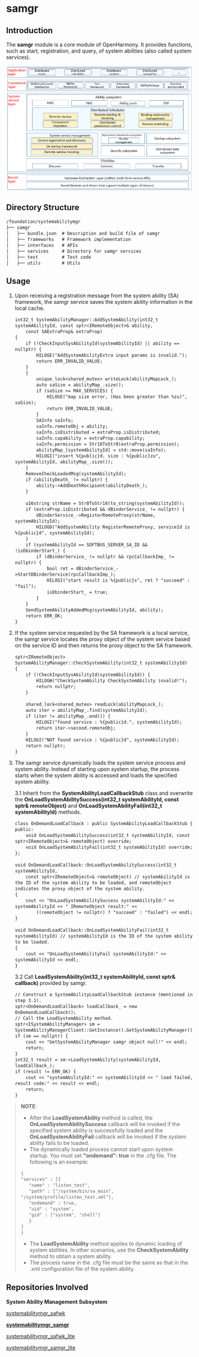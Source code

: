 # samgr<a name="EN-US_TOPIC_0000001162068341"></a>
## Introduction<a name="section11660541593"></a>

The **samgr** module is a core module of OpenHarmony. It provides functions, such as start, registration, and query, of system abilities (also called system services).

![](figures/en-us_image_0000001115820566.png)

## Directory Structure<a name="section161941989596"></a>

```
/foundation/systemabilitymgr
├── samgr
│   ├── bundle.json  # Description and build file of samgr
│   ├── frameworks   # Framework implementation
│   ├── interfaces   # APIs
│   ├── services     # Directory for samgr services
│   ├── test         # Test code
│   ├── utils        # Utils
```

## Usage<a name="section1312121216216"></a>

1.  Upon receiving a registration message from the system ability (SA) framework, the samgr service saves the system ability information in the local cache.

    ```
    int32_t SystemAbilityManager::AddSystemAbility(int32_t systemAbilityId, const sptr<IRemoteObject>& ability,
        const SAExtraProp& extraProp)
    {
        if (!CheckInputSysAbilityId(systemAbilityId) || ability == nullptr) {
            HILOGE("AddSystemAbilityExtra input params is invalid.");
            return ERR_INVALID_VALUE;
        }
        {
            unique_lock<shared_mutex> writeLock(abilityMapLock_);
            auto saSize = abilityMap_.size();
            if (saSize >= MAX_SERVICES) {
                HILOGE("map size error, (Has been greater than %zu)", saSize);
                return ERR_INVALID_VALUE;
            }
            SAInfo saInfo;
            saInfo.remoteObj = ability;
            saInfo.isDistributed = extraProp.isDistributed;
            saInfo.capability = extraProp.capability;
            saInfo.permission = Str16ToStr8(extraProp.permission);
            abilityMap_[systemAbilityId] = std::move(saInfo);
            HILOGI("insert %{public}d. size : %{public}zu", systemAbilityId, abilityMap_.size());
        }
        RemoveCheckLoadedMsg(systemAbilityId);
        if (abilityDeath_ != nullptr) {
            ability->AddDeathRecipient(abilityDeath_);
        }

        u16string strName = Str8ToStr16(to_string(systemAbilityId));
        if (extraProp.isDistributed && dBinderService_ != nullptr) {
            dBinderService_->RegisterRemoteProxy(strName, systemAbilityId);
            HILOGD("AddSystemAbility RegisterRemoteProxy, serviceId is %{public}d", systemAbilityId);
        }
        if (systemAbilityId == SOFTBUS_SERVER_SA_ID && !isDbinderStart_) {
            if (dBinderService_ != nullptr && rpcCallbackImp_ != nullptr) {
                bool ret = dBinderService_->StartDBinderService(rpcCallbackImp_);
                HILOGI("start result is %{public}s", ret ? "succeed" : "fail");
                isDbinderStart_ = true;
            }
        }
        SendSystemAbilityAddedMsg(systemAbilityId, ability);
        return ERR_OK;
    }
    ```

2.  If the system service requested by the SA framework is a local service, the samgr service locates the proxy object of the system service based on the service ID and then returns the proxy object to the SA framework.

    ```
    sptr<IRemoteObject> SystemAbilityManager::CheckSystemAbility(int32_t systemAbilityId)
    {
        if (!CheckInputSysAbilityId(systemAbilityId)) {
            HILOGW("CheckSystemAbility CheckSystemAbility invalid!");
            return nullptr;
        }

        shared_lock<shared_mutex> readLock(abilityMapLock_);
        auto iter = abilityMap_.find(systemAbilityId);
        if (iter != abilityMap_.end()) {
            HILOGI("found service : %{public}d.", systemAbilityId);
            return iter->second.remoteObj;
        }
        HILOGI("NOT found service : %{public}d", systemAbilityId);
        return nullptr;
    }
    ```

3. The samgr service dynamically loads the system service process and system ability. Instead of starting upon system startup, the process starts when the system ability is accessed and loads the specified system ability. 
   

	3.1 Inherit from the **SystemAbilityLoadCallbackStub** class and overwrite the **OnLoadSystemAbilitySuccess(int32_t systemAbilityId, const sptr<IRemoteObject>& remoteObject)** and **OnLoadSystemAbilityFail(int32_t systemAbilityId)** methods.
	
	```
	class OnDemandLoadCallback : public SystemAbilityLoadCallbackStub {
	public:
	    void OnLoadSystemAbilitySuccess(int32_t systemAbilityId, const sptr<IRemoteObject>& remoteObject) override;
	    void OnLoadSystemAbilityFail(int32_t systemAbilityId) override;
	};
	
	void OnDemandLoadCallback::OnLoadSystemAbilitySuccess(int32_t systemAbilityId,
	    const sptr<IRemoteObject>& remoteObject) // systemAbilityId is the ID of the system ability to be loaded, and remoteObject indicates the proxy object of the system ability.
	{
	    cout << "OnLoadSystemAbilitySuccess systemAbilityId:" << systemAbilityId << " IRemoteObject result:" <<
	        ((remoteObject != nullptr) ? "succeed" : "failed") << endl;
	}
	
	void OnDemandLoadCallback::OnLoadSystemAbilityFail(int32_t systemAbilityId) // systemAbilityId is the ID of the system ability to be loaded.
	{
	    cout << "OnLoadSystemAbilityFail systemAbilityId:" << systemAbilityId << endl;
	}
	```
	
	3.2 Call **LoadSystemAbility(int32_t systemAbilityId, const sptr<ISystemAbilityLoadCallback>& callback)** provided by samgr.
	```
	// Construct a SystemAbilityLoadCallbackStub instance (mentioned in step 3.1).
	sptr<OnDemandLoadCallback> loadCallback_ = new OnDemandLoadCallback();
	// Call the LoadSystemAbility method.
	sptr<ISystemAbilityManager> sm = SystemAbilityManagerClient::GetInstance().GetSystemAbilityManager();
	if (sm == nullptr) {
	    cout << "GetSystemAbilityManager samgr object null!" << endl;
	    return;
	}
	int32_t result = sm->LoadSystemAbility(systemAbilityId, loadCallback_);
	if (result != ERR_OK) {
	    cout << "systemAbilityId:" << systemAbilityId << " load failed, result code:" << result << endl;
	    return;
	}
	```
>**NOTE**: 
>
>- After the **LoadSystemAbility** method is called, the **OnLoadSystemAbilitySuccess** callback will be invoked if the specified system ability is successfully loaded and the **OnLoadSystemAbilityFail** callback will be invoked if the system ability fails to be loaded. 
>- The dynamically loaded process cannot start upon system startup. You must set **"ondemand": true** in the .cfg file. The following is an example:
>
>```
>{
>"services" : [{
>    "name" : "listen_test",
>    "path" : ["/system/bin/sa_main", "/system/profile/listen_test.xml"],
>    "ondemand" : true,
>    "uid" : "system",
>    "gid" : ["system", "shell"]
>    }
>]
>}
>```
>- The **LoadSystemAbility** method applies to dynamic loading of system abilities. In other scenarios, use the **CheckSystemAbility** method to obtain a system ability.
>- The process name in the .cfg file must be the same as that in the .xml configuration file of the system ability.

## Repositories Involved<a name="section1371113476307"></a>

**System Ability Management Subsystem**

[systemabilitymgr\_safwk](https://gitee.com/openharmony/systemabilitymgr_safwk)

[**systemabilitymgr\_samgr**](https://gitee.com/openharmony/systemabilitymgr_samgr)

[systemabilitymgr\_safwk\_lite](https://gitee.com/openharmony/systemabilitymgr_safwk_lite)

[systemabilitymgr\_samgr\_lite](https://gitee.com/openharmony/systemabilitymgr_samgr_lite)
